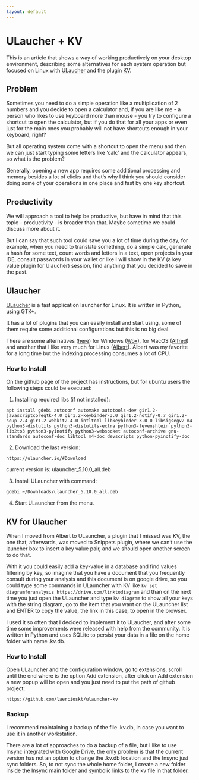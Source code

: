```yaml
---
layout: default
---
```


# ULaucher + KV

This is an article that shows a way of working productively on your desktop environment, describing some alternatives for each system operation but focused on Linux with [ULaucher](https://github.com/Ulauncher/Ulauncher) and the plugin [KV](https://github.com/laercioskt/ulauncher-kv).

## Problem
Sometimes you need to do a simple operation like a multiplication of 2 numbers and you decide to open a calculator and, if you are like me - a person who likes to use keyboard more than mouse - you try to configure a shortcut to open the calculator, but if you do that for all your apps or even just for the main ones you probably will not have shortcuts enough in your keyboard, right?

But all operating system come with a shortcut to open the menu and then we can just start typing some letters like ‘calc’ and the calculator appears, so what is the problem?

Generally, opening a new app requires some additional processing and memory besides a lot of clicks and that’s why I think you should consider doing some of your operations in one place and fast by one key shortcut.

## Productivity
We will approach a tool to help be productive, but have in mind that this topic - productivity - is broader than that. Maybe sometime we could discuss more about it.

But I can say that such tool could save you a lot of time during the day, for example, when you need to translate something, do a simple calc, generate a hash for some text, count words and letters in a text, open projects in your IDE, consult passwords in your wallet or like I will show in the KV (a key value plugin for Ulaucher) session, find anything that you decided to save in the past.


## Ulaucher
[ULaucher](https://github.com/Ulauncher/Ulauncher) is a fast application launcher for Linux. It is written in Python, using GTK+. 

It has a lot of plugins that you can easily install and start using, some of them require some additional configurations but this is no big deal.

There are some alternatives ([here](https://alternativeto.net/software/ulauncher/)) for Windows ([Wox](http://www.wox.one/)), for MacOS ([Alfred](https://www.alfredapp.com/)) and another that I like very much for Linux ([Albert](https://albertlauncher.github.io/)). Albert was my favorite for a long time but the indexing processing consumes a lot of CPU.

### How to Install 
On the github page of the project has instructions, but for ubuntu users the following steps could be executed:

1. Installing required libs (if not installed):
```
apt install gdebi autoconf automake autotools-dev gir1.2-javascriptcoregtk-4.0 gir1.2-keybinder-3.0 gir1.2-notify-0.7 gir1.2-soup-2.4 gir1.2-webkit2-4.0 intltool libkeybinder-3.0-0 libsigsegv2 m4 python3-distutils python3-distutils-extra python3-levenshtein python3-lib2to3 python3-pyinotify python3-websocket autoconf-archive gnu-standards autoconf-doc libtool m4-doc devscripts python-pyinotify-doc
```

2. Download the last version:
```
https://ulauncher.io/#Download
```
current version is: ulauncher_5.10.0_all.deb

3. Install ULauncher with command:
```
gdebi ~/Downloads/ulauncher_5.10.0_all.deb
```

4. Start ULauncher from the menu.

## KV for Ulaucher
When I moved from Albert to ULauncher, a plugin that I missed was KV, the one that, afterwards, was moved to Snippets plugin, where we can’t use the launcher box to insert a key value pair, and we should open another screen to do that.

With it you could easily add a key-value in a database and find values filtering by key, so imagine that you have a document that you frequently consult during your analysis and this document is on google drive, so you could type some commands in ULauncher with KV like ```kv set diagramforanalysis https://drive.com/linktodiagram``` and than on the next time you just open the ULauncher and type ```kv diagram``` to show all your keys with the string diagram, go to the item that you want on the ULauncher list and ENTER to copy the value, the link in this case, to open in the browser.

I used it so often that I decided to implement it to ULaucher, and after some time some improvements were released with help from the community. It is written in Python and uses SQLite to persist your data in a file on the home folder with name .kv.db.

### How to Install
Open ULauncher and the configuration window, go to extensions, scroll until the end where is the option Add extension, after click on Add extension a new popup will be open and you just need to put the path of github project:
```
https://github.com/laercioskt/ulauncher-kv
```

### Backup
I recommend maintaining a backup of the file .kv.db, in case you want to use it in another workstation.

There are a lot of approaches to do a backup of a file, but I like to use Insync integrated with Google Drive, the only problem is that the current version has not an option to change the .kv.db location and the Insync just sync folders. So, to not sync the whole home folder, I create a new folder inside the Insync main folder and symbolic links to the kv file in that folder.
